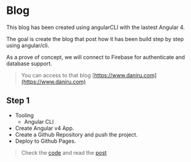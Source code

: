 # Blog

This blog has been created using angularCLI with the lastest Angular 4.

The goal is create the blog that post how it has been build step by step using angular/cli. 

As a prove of concept, we will connect to Firebase for authenticate and database support.

> You can access to that blog [https://www.daniru.com](https://www.daniru.com)

## Step 1

- Tooling 
    - Angular CLI
- Create Angular v4 App.
- Create a Github Repository and push the project.
- Deploy to Github Pages.

> Check the [code](https://github.com/daniru/blog/tree/step_1) and read the [post](https://www.daniru.com/blog/create_angular_blog_1)


